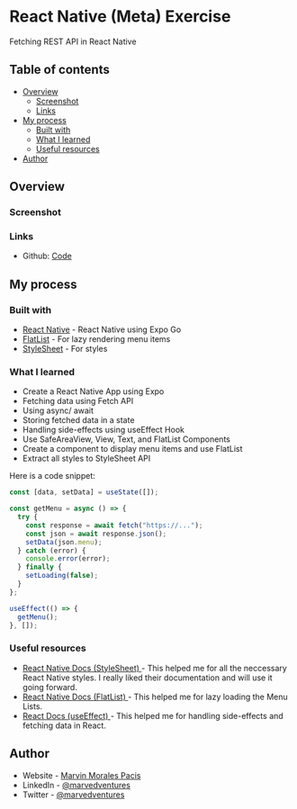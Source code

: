 # React Native (Meta) Exercise

Fetching REST API in React Native

## Table of contents

- [Overview](#overview)
  - [Screenshot](#screenshot)
  - [Links](#links)
- [My process](#my-process)
  - [Built with](#built-with)
  - [What I learned](#what-i-learned)
  - [Useful resources](#useful-resources)
- [Author](#author)

## Overview

### Screenshot

### Links

- Github: [Code](https://github.com/marvedventures/)

## My process

### Built with

- [React Native](https://reactnative.dev/docs/environment-setup) - React Native using Expo Go
- [FlatList](https://reactnative.dev/docs/flatlist) - For lazy rendering menu items
- [StyleSheet](https://reactnative.dev/docs/stylesheet) - For styles

### What I learned

- Create a React Native App using Expo
- Fetching data using Fetch API
- Using async/ await
- Storing fetched data in a state
- Handling side-effects using useEffect Hook
- Use SafeAreaView, View, Text, and FlatList Components
- Create a component to display menu items and use FlatList
- Extract all styles to StyleSheet API

Here is a code snippet:

```jsx
const [data, setData] = useState([]);

const getMenu = async () => {
  try {
    const response = await fetch("https://...");
    const json = await response.json();
    setData(json.menu);
  } catch (error) {
    console.error(error);
  } finally {
    setLoading(false);
  }
};

useEffect(() => {
  getMenu();
}, []);
```

### Useful resources

- [React Native Docs (StyleSheet) ](https://reactnative.dev/docs/stylesheet) - This helped me for all the neccessary React Native styles. I really liked their documentation and will use it going forward.
- [React Native Docs (FlatList) ](https://reactnative.dev/docs/flatlist) - This helped me for lazy loading the Menu Lists.
- [React Docs (useEffect) ](https://reactjs.org/docs/hooks-reference.html#useeffect) - This helped me for handling side-effects and fetching data in React.

## Author

- Website - [Marvin Morales Pacis](https://marvin-morales-pacis.vercel.app/)
- LinkedIn - [@marvedventures](https://www.linkedin.com/in/marvedventures/)
- Twitter - [@marvedventures](https://www.twitter.com/marvedventures)
